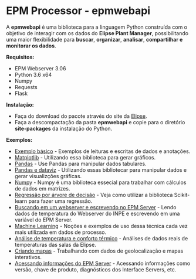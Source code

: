 # EPM Processor - epmwebapi

A **epmwebapi** é uma biblioteca para a linguagem Python construída com o objetivo de interagir com os dados do **Elipse Plant Manager**, possibilitando uma maior flexibilidade para **buscar**, **organizar**, **analisar**, **compartilhar e monitorar os dados**. 


**Requisitos:**
* EPM Webserver 3.06
* Python 3.6 x64
* Numpy
* Requests
* Flask


**Instalação:**
* Faça do download do pacote através do site da [Elipse](www.elipse.com.br/downloads).
* Faça a descompactação da pasta **epmwebapi** e copie para o diretório **site-packages** da instalação do Python.

**Exemplos:**

* [Exemplo básico](https://github.com/elipsesoftware/epmprocessor/blob/master/epmwebapi/exemplos/Quickstart.ipynb) - Exemplos de leituras e escritas de dados e anotações. 
* [Matplotlib](https://github.com/elipsesoftware/epmprocessor/blob/master/epmwebapi/exemplos/basic_use_matplotlib.ipynb) - Utilizando essa biblioteca para gerar gráficos.
* [Pandas](https://github.com/elipsesoftware/epmprocessor/blob/master/epmwebapi/exemplos/basic_use_pandas.ipynb) - Use Pandas para manipular dados tabulares.
* [Pandas e dataviz](https://github.com/elipsesoftware/epmprocessor/blob/master/epmwebapi/exemplos/pandas_and_dataviz.ipynb) - Utilizando essas bibliotecar para manipular dados e gerar visualizções gráficas.
* [Numpy](https://github.com/elipsesoftware/epmprocessor/blob/master/epmwebapi/exemplos/basic_use_numpy.ipynb) - Numpy é uma biblioteca essecial para trabalhar com cálculos de dados em matrizes.
* [Regressão por árvore de decisão](https://github.com/elipsesoftware/epmprocessor/blob/master/epmwebapi/exemplos/pandas_and_dataviz.ipynb) - Veja como utilizar a biblioteca Scikit-learn para fazer uma regressão. 
* [Buscando em um webserver e escrevendo no EPM Server](https://github.com/elipsesoftware/epmprocessor/blob/master/epmwebapi/exemplos/write_from_webserver.ipynb) - Lendo dados de temperatura do Webserver do INPE e escrevendo em uma variável do EPM Server. 
* [Machine Learning](https://github.com/elipsesoftware/epmprocessor/blob/master/epmwebapi/exemplos/basic_use_machine_learning.ipynb) - Noções e exemplos de uso dessa técnica cada vez mais utilizada em dados de processo.
* [Análise de temperatura e conforto térmico](https://github.com/elipsesoftware/epmprocessor/blob/master/epmwebapi/exemplos/temp_elipse_ecc.ipynb) - Análises de dados reais de temperaturas das salas da Elipse.
* [Criando mapas](https://github.com/elipsesoftware/epmprocessor/blob/master/epmwebapi/exemplos/maps.ipynb) - Trabalhando com dados de geolocalização e mapas interativos. 
* [Acessando informações do EPM Server](https://github.com/elipsesoftware/epmprocessor/blob/master/epmwebapi/exemplos/server_information.ipynb) - Acessando informações como versão, chave de produto, diagnósticos dos Interface Servers, etc. 











